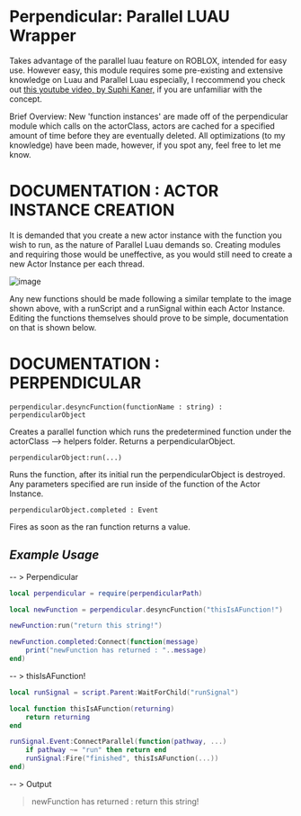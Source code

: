# Perpendicular: Parallel LUAU Wrapper
Takes advantage of the parallel luau feature on ROBLOX, intended for easy use. However easy, this module requires some pre-existing and extensive knowledge on Luau and Parallel Luau especially, I reccommend you check out [this youtube video, by Suphi Kaner,](https://www.youtube.com/watch?v=BbIPalpAfaI&ab_channel=SuphiKaner) if you are unfamiliar with the concept.

Brief Overview:
	New 'function instances' are made off of the perpendicular module which calls on the actorClass, actors are cached for a specified amount of time before they are eventually deleted. All optimizations (to my knowledge) have been made, however, if you spot any, feel free to let me know.

# DOCUMENTATION : ACTOR INSTANCE CREATION

It is demanded that you create a new actor instance with the function you wish to run, as the nature of Parallel Luau demands so. Creating modules and requiring those would be uneffective, as you would still need to create a new Actor Instance per each thread.

![image](https://user-images.githubusercontent.com/92183446/234121992-5effbba3-96cd-441d-9e1b-9f93ea1d34fd.png)

Any new functions should be made following a similar template to the image shown above, with a runScript and a runSignal within each Actor Instance. Editing the functions themselves should prove to be simple, documentation on that is shown below.

# DOCUMENTATION : PERPENDICULAR

``perpendicular.desyncFunction(functionName : string) : perpendicularObject``

Creates a parallel function which runs the predetermined function under the actorClass --> helpers folder. Returns a perpendicularObject.

``perpendicularObject:run(...)``

Runs the function, after its initial run the perpendicularObject is destroyed. Any parameters specified are run inside of the function of the Actor Instance.

``perpendicularObject.completed : Event``

Fires as soon as the ran function returns a value.

## _Example Usage_

-- > Perpendicular
```lua
local perpendicular = require(perpendicularPath)

local newFunction = perpendicular.desyncFunction("thisIsAFunction!")

newFunction:run("return this string!")

newFunction.completed:Connect(function(message)
    print("newFunction has returned : "..message)
end)
```

-- > thisIsAFunction!
```lua
local runSignal = script.Parent:WaitForChild("runSignal")

local function thisIsAFunction(returning)
    return returning
end

runSignal.Event:ConnectParallel(function(pathway, ...)
    if pathway ~= "run" then return end
    runSignal:Fire("finished", thisIsAFunction(...))
end)
```

-- > Output

>newFunction has returned : return this string!
